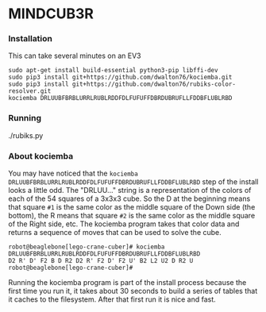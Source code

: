 # MINDCUB3R

### Installation
This can take several minutes on an EV3
```
sudo apt-get install build-essential python3-pip libffi-dev
sudo pip3 install git+https://github.com/dwalton76/kociemba.git
sudo pip3 install git+https://github.com/dwalton76/rubiks-color-resolver.git
kociemba DRLUUBFBRBLURRLRUBLRDDFDLFUFUFFDBRDUBRUFLLFDDBFLUBLRBD
```

### Running
./rubiks.py

### About kociemba
You may have noticed that the
`kociemba DRLUUBFBRBLURRLRUBLRDDFDLFUFUFFDBRDUBRUFLLFDDBFLUBLRBD`
step of the install looks a little odd. The "DRLUU..." string is a
representation of the colors of each of the 54 squares of a 3x3x3 cube. So
the D at the beginning means that square `#1` is the same color as the middle
square of the Down side (the bottom), the R means that square `#2` is the same
color as the middle square of the Right side, etc. The kociemba program takes
that color data and returns a sequence of moves that can be used to solve the
cube.

```
robot@beaglebone[lego-crane-cuber]# kociemba DRLUUBFBRBLURRLRUBLRDDFDLFUFUFFDBRDUBRUFLLFDDBFLUBLRBD
D2 R' D' F2 B D R2 D2 R' F2 D' F2 U' B2 L2 U2 D R2 U
robot@beaglebone[lego-crane-cuber]#
```

Running the kociemba program is part of the install process because the first
time you run it, it takes about 30 seconds to build a series of tables that
it caches to the filesystem.  After that first run it is nice and fast.
